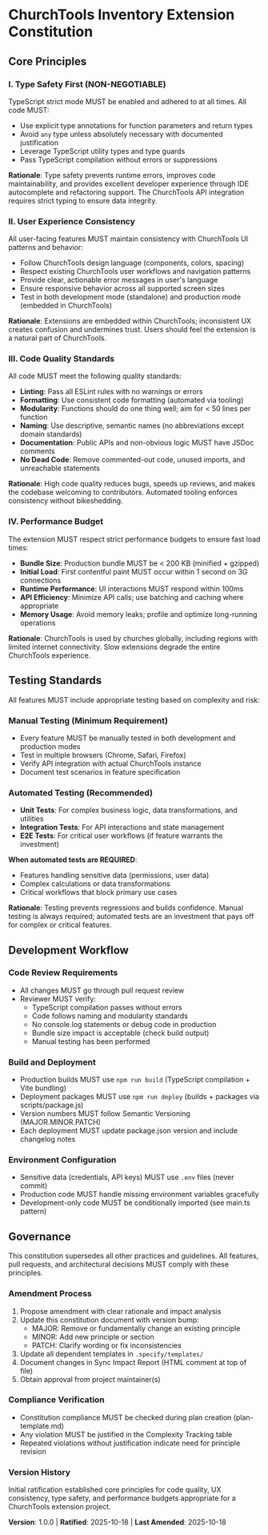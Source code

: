 <!--
Sync Impact Report:
Version Change: Initial → 1.0.0
Created: 2025-10-18

New Principles Established:
  I. Type Safety First - Leveraging TypeScript strict mode
  II. User Experience Consistency - ChurchTools integration standards
  III. Code Quality Standards - ESLint, formatting, and maintainability
  IV. Performance Budget - Bundle size and runtime performance requirements

Templates Updated:
  ✅ plan-template.md - Constitution Check section populated with specific gates from principles
  ✅ spec-template.md - Already contains user scenarios and success criteria sections (no changes needed)
  ✅ tasks-template.md - Added Constitution Compliance Gates to Phase 2 and Pre-Deployment Quality Gates to final phase

Follow-up Actions:
  - None. All templates now align with established principles.
-->

# ChurchTools Inventory Extension Constitution

## Core Principles

### I. Type Safety First (NON-NEGOTIABLE)

TypeScript strict mode MUST be enabled and adhered to at all times. All code MUST:
- Use explicit type annotations for function parameters and return types
- Avoid `any` type unless absolutely necessary with documented justification
- Leverage TypeScript utility types and type guards
- Pass TypeScript compilation without errors or suppressions

**Rationale**: Type safety prevents runtime errors, improves code maintainability, and provides
excellent developer experience through IDE autocomplete and refactoring support. The ChurchTools
API integration requires strict typing to ensure data integrity.

### II. User Experience Consistency

All user-facing features MUST maintain consistency with ChurchTools UI patterns and behavior:
- Follow ChurchTools design language (components, colors, spacing)
- Respect existing ChurchTools user workflows and navigation patterns
- Provide clear, actionable error messages in user's language
- Ensure responsive behavior across all supported screen sizes
- Test in both development mode (standalone) and production mode (embedded in ChurchTools)

**Rationale**: Extensions are embedded within ChurchTools; inconsistent UX creates confusion
and undermines trust. Users should feel the extension is a natural part of ChurchTools.

### III. Code Quality Standards

All code MUST meet the following quality standards:
- **Linting**: Pass all ESLint rules with no warnings or errors
- **Formatting**: Use consistent code formatting (automated via tooling)
- **Modularity**: Functions should do one thing well; aim for < 50 lines per function
- **Naming**: Use descriptive, semantic names (no abbreviations except domain standards)
- **Documentation**: Public APIs and non-obvious logic MUST have JSDoc comments
- **No Dead Code**: Remove commented-out code, unused imports, and unreachable statements

**Rationale**: High code quality reduces bugs, speeds up reviews, and makes the codebase
welcoming to contributors. Automated tooling enforces consistency without bikeshedding.

### IV. Performance Budget

The extension MUST respect strict performance budgets to ensure fast load times:
- **Bundle Size**: Production bundle MUST be < 200 KB (minified + gzipped)
- **Initial Load**: First contentful paint MUST occur within 1 second on 3G connections
- **Runtime Performance**: UI interactions MUST respond within 100ms
- **API Efficiency**: Minimize API calls; use batching and caching where appropriate
- **Memory Usage**: Avoid memory leaks; profile and optimize long-running operations

**Rationale**: ChurchTools is used by churches globally, including regions with limited
internet connectivity. Slow extensions degrade the entire ChurchTools experience.

## Testing Standards

All features MUST include appropriate testing based on complexity and risk:

### Manual Testing (Minimum Requirement)
- Every feature MUST be manually tested in both development and production modes
- Test in multiple browsers (Chrome, Safari, Firefox)
- Verify API integration with actual ChurchTools instance
- Document test scenarios in feature specification

### Automated Testing (Recommended)
- **Unit Tests**: For complex business logic, data transformations, and utilities
- **Integration Tests**: For API interactions and state management
- **E2E Tests**: For critical user workflows (if feature warrants the investment)

**When automated tests are REQUIRED**:
- Features handling sensitive data (permissions, user data)
- Complex calculations or data transformations
- Critical workflows that block primary use cases

**Rationale**: Testing prevents regressions and builds confidence. Manual testing is always
required; automated tests are an investment that pays off for complex or critical features.

## Development Workflow

### Code Review Requirements
- All changes MUST go through pull request review
- Reviewer MUST verify:
  - TypeScript compilation passes without errors
  - Code follows naming and modularity standards
  - No console.log statements or debug code in production
  - Bundle size impact is acceptable (check build output)
  - Manual testing has been performed

### Build and Deployment
- Production builds MUST use `npm run build` (TypeScript compilation + Vite bundling)
- Deployment packages MUST use `npm run deploy` (builds + packages via scripts/package.js)
- Version numbers MUST follow Semantic Versioning (MAJOR.MINOR.PATCH)
- Each deployment MUST update package.json version and include changelog notes

### Environment Configuration
- Sensitive data (credentials, API keys) MUST use `.env` files (never commit)
- Production code MUST handle missing environment variables gracefully
- Development-only code MUST be conditionally imported (see main.ts pattern)

## Governance

This constitution supersedes all other practices and guidelines. All features, pull requests,
and architectural decisions MUST comply with these principles.

### Amendment Process
1. Propose amendment with clear rationale and impact analysis
2. Update this constitution document with version bump:
   - MAJOR: Remove or fundamentally change an existing principle
   - MINOR: Add new principle or section
   - PATCH: Clarify wording or fix inconsistencies
3. Update all dependent templates in `.specify/templates/`
4. Document changes in Sync Impact Report (HTML comment at top of file)
5. Obtain approval from project maintainer(s)

### Compliance Verification
- Constitution compliance MUST be checked during plan creation (plan-template.md)
- Any violation MUST be justified in the Complexity Tracking table
- Repeated violations without justification indicate need for principle revision

### Version History
Initial ratification established core principles for code quality, UX consistency, type safety,
and performance budgets appropriate for a ChurchTools extension project.

**Version**: 1.0.0 | **Ratified**: 2025-10-18 | **Last Amended**: 2025-10-18
